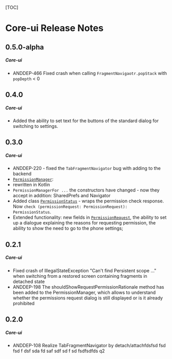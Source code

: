 [TOC]
# Core-ui Release Notes
## 0.5.0-alpha
##### Core-ui
* ANDDEP-466 Fixed crash when calling `FragmentNavigaotr.popStack` with `popDepth` < 0
## 0.4.0
##### Core-ui
* Added the ability to set text for the buttons of the standard dialog for switching to settings.
## 0.3.0
##### Core-ui
* ANDDEP-220 - fixed the `TabFragmentNavigator` bug with adding to the backend
* [`PermissionManager`](lib-core-ui/src/main/java/ru/surfstudio/android/core/ui/permission/PermissionManager.kt):
* rewritten in Kotlin
* `PermissionManagerFor ...` the constructors have changed - now they accept in addition: SharedPrefs and Navigator
* Added class [`PermissionStatus`](lib-core-ui/src/main/java/ru/surfstudio/android/core/ui/permission/PermissionStatus.kt) - wraps the permission check response. Now `check (permissionRequest: PermissionRequest): PermissionStatus`.
* Extended functionality: new fields in [`PermissionRequest`](lib-core-ui/src/main/java/ru/surfstudio/android/core/ui/permission/PermissionRequest.kt),
the ability to set up a dialogue explaining the reasons for requesting permission,
the ability to show the need to go to the phone settings;
## 0.2.1
##### Core-ui
* Fixed crash of IllegalStateException "Can't find Persistent scope ..." when switching from a restored screen containing fragments in detached state
* ANDDEP-198 The shouldShowRequestPermissionRationale method has been added to the PermissionManager, which allows to understand whether the permissions request dialog is still displayed or is it already prohibited
## 0.2.0
##### Core-ui
* ANDDEP-108  Realize TabFragmentNavigator by detach/attachfdsfsd fsd
fsd
f
dsf
sda
fd
saf
sdf
sd
f
sd
fsdfsdfds  q2